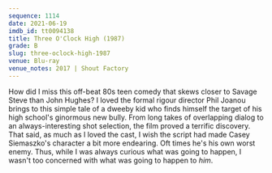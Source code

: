 ```yaml
---
sequence: 1114
date: 2021-06-19
imdb_id: tt0094138
title: Three O'Clock High (1987)
grade: B
slug: three-oclock-high-1987
venue: Blu-ray
venue_notes: 2017 | Shout Factory
---
```


How did I miss this off-beat 80s teen comedy that skews closer to Savage Steve than John Hughes? I loved the formal rigour director Phil Joanou brings to this simple tale of a dweeby kid who finds himself the target of his high school's ginormous new bully. From long takes of overlapping dialog to an always-interesting shot selection, the film proved a terrific discovery. That said, as much as I loved the cast, I wish the script had made Casey Siemaszko's character a bit more endearing. Oft times he's his own worst enemy. Thus, while I was always curious what was going to happen, I wasn't too concerned with what was going to happen to _him_.